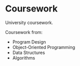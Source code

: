 # Coursework
University coursework.

Coursework from:
- Program Design
- Object-Oriented Programming
- Data Structures
- Algorithms
